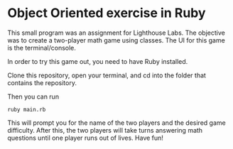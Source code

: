 # Object Oriented exercise in Ruby

This small program was an assignment for Lighthouse Labs. The objective was to create a two-player math game using classes. 
The UI for this game is the terminal/console.

In order to try this game out, you need to have Ruby installed. 

Clone this repository, open your terminal, and cd into the folder that contains the repository. 

Then you can run 

    ruby main.rb
  
This will prompt you for the name of the two players and the desired game difficulty. After this, the two players will 
take turns answering math questions until one player runs out of lives. Have fun!
